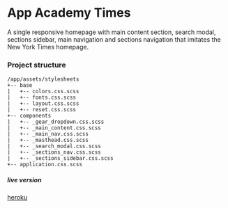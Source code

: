 # App Academy Times
A single responsive homepage with main content section, search modal, sections sidebar, main navigation and sections navigation that imitates the New York Times homepage.

### Project structure
```
/app/assets/stylesheets
+-- base
|   +-- colors.css.scss
|   +-- fonts.css.scss
|   +-- layout.css.scss
|   +-- reset.css.scss
+-- components
|   +-- _gear_dropdown.css.scss
|   +-- _main_content.css.scss
|   +-- _main_nav.css.scss
|   +-- _masthead.css.scss
|   +-- _search_modal.css.scss
|   +-- _sections_nav.css.scss
|   +-- _sections_sidebar.css.scss
+-- application.css.scss
```
##### live version
[heroku](https://the-app-academy-times.herokuapp.com/)


